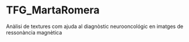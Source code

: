 # TFG_MartaRomera
Anàlisi de textures com ajuda al diagnòstic neurooncológic en imatges de ressonància magnètica
